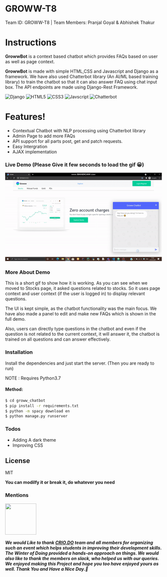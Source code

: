# GROWW-T8
Team ID: GROWW-T8 | Team Members: Pranjal Goyal &amp; Abhishek Thakur

# Instructions

**GrowwBot** is a context based chatbot which provides FAQs based on user as well as page context.

**GrowwBot** is made with simple HTML,CSS and Javascript and Django as a framework. We have also used Chatterbot library (An AI/ML based training library) to train the chatbot so that it can also answer FAQ using chat input box. The API endpoints are made using Django-Rest Framework.

![Django](https://img.shields.io/badge/django%20-%23092E20.svg?&style=for-the-badge&logo=django&logoColor=white) ![HTML5](https://img.shields.io/badge/html5%20-%23E34F26.svg?&style=for-the-badge&logo=html5&logoColor=white) ![CSS3](https://img.shields.io/badge/css3%20-%231572B6.svg?&style=for-the-badge&logo=css3&logoColor=white") ![Javscript](https://img.shields.io/badge/javascript%20-%23323330.svg?&style=for-the-badge&logo=javascript&logoColor=%23F7DF1E) 
![Chatterbot](https://img.shields.io/badge/Chatterbot-1.0.2-blue)


# Features!
  - Contextual Chatbot with NLP processing using Chatterbot library
  - Admin Page to add more FAQs
  - API support for all parts post, get and patch requests.
  - Easy Intergration
  - AJAX implementation

### Live Demo (Please Give it few seconds to load the gif 😀)
![](livedemo.gif)

### More About Demo
This is a short gif to show how it is working. As you can see when we moved to Stocks page, it asked questions related to stocks.
So it uses page context and user context (if the user is logged in) to display relevant questions.

The UI is kept simple, as the chatbot functionality was the main focus.
We have also made a panel to edit and make new FAQs which is shown in the full demo.

Also, users can directly type questions in the chatbot and even if the question is not related to the current context, it will answer it, the chatbot is trained on all questions and can answer effectively.

### Installation

Install the dependencies and just start the server. (Then you are ready to run)

NOTE : Requires Python3.7

#### Method:
```sh
$ cd groww_chatbot 
$ pip install -r requirements.txt
$ python -m spacy download en
$ python manage.py runserver
```

### Todos
 - Adding A dark theme
 - Improving CSS


License
----

MIT

**You can modilfy it or break it, do whatever you need**

### Mentions

<img src="https://pbs.twimg.com/profile_images/1239848399769202689/5S6D0btQ.jpg" data-canonical-src="https://gyazo.com/eb5c5741b6a9a16c692170a41a49c858.png" width="100" height="100" />

***We would Like to thank [CRIO.DO](https://www.crio.do/) team and all members for organizing such an event which helps students in improving their development skills. The Winter of Doing provided a hands-on approach on things. We would also like to thank the members on slack, who helped us with our queries. We enjoyed making this Project and hope you too have enjoyed yours as well. Thank You and Have a Nice Day.🎇***

